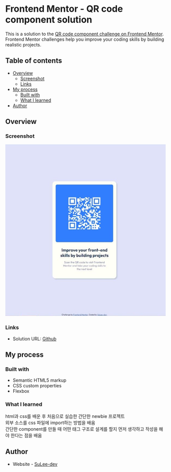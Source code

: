 # Frontend Mentor - QR code component solution

This is a solution to the [QR code component challenge on Frontend Mentor](https://www.frontendmentor.io/challenges/qr-code-component-iux_sIO_H). Frontend Mentor challenges help you improve your coding skills by building realistic projects.

## Table of contents

- [Overview](#overview)
  - [Screenshot](#screenshot)
  - [Links](#links)
- [My process](#my-process)
  - [Built with](#built-with)
  - [What I learned](#what-i-learned)
- [Author](#author)

## Overview

### Screenshot

![](images/screenshot.JPG)

### Links

- Solution URL: [Github](https://github.com/SuLee-dev/QR-code-component)

## My process

### Built with

- Semantic HTML5 markup
- CSS custom properties
- Flexbox

### What I learned

html과 css를 배운 후 처음으로 실습한 간단한 newbie 프로젝트<br>
외부 소스를 css 파일에 import하는 방법을 배움<br>
간단한 component를 만들 때 어떤 태그 구조로 설계를 할지 먼저 생각하고 작성을 해야 한다는 점을 배움<br>

## Author

- Website - [SuLee-dev](https://github.com/SuLee-dev/)

